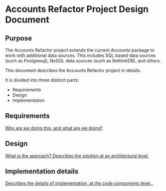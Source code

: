 # Accounts Refactor Project Design Document

## Purpose

The Accounts Refactor project extends the current Accounts package 
to work with additional data sources.  This includes SQL based
data sources (such as Postgresql), NoSQL data sources (such as 
RethinkDB), and others.   

This document describes the Accounts Refactor project in details.

It is divided into three distinct parts:

*  Requirements
*  Design
*  Implementation 

## Requirements

[Why are we doing this, and what are we doing?](account_requirement.md)

## Design

[What is the approach?  Describes the solution at an architectural level.](account_design.md)

## Implementation details

[Describes the details of implementation, at the code components level.](account_implementation.md)_



